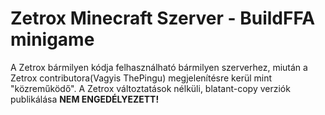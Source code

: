 # Zetrox Minecraft Szerver - BuildFFA minigame

A Zetrox bármilyen kódja felhasználható bármilyen szerverhez, miután a Zetrox contributora(Vagyis ThePingu) megjelenítésre kerül mint "közreműködő".
A Zetrox változtatások nélküli, blatant-copy verziók publikálása **NEM ENGEDÉLYEZETT!**
